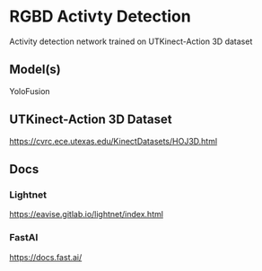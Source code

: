 # RGBD Activty Detection

Activity detection network trained on UTKinect-Action 3D dataset

## Model(s)
YoloFusion

## UTKinect-Action 3D Dataset
https://cvrc.ece.utexas.edu/KinectDatasets/HOJ3D.html

## Docs
### Lightnet
https://eavise.gitlab.io/lightnet/index.html

### FastAI
https://docs.fast.ai/